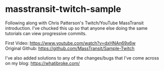 # masstransit-twitch-sample
Following along with Chris Patterson's Twitch/YouTube MassTransit introduction. I've chucked this up so that anyone else doing the same tutorials can view progressive commits.

First Video: https://www.youtube.com/watch?v=dxHNAn69x6w  
Original Github: https://github.com/MassTransit/Sample-Twitch

I've also added solutions to any of the changes/bugs that I've come across on my blog: https://whatibroke.com/
